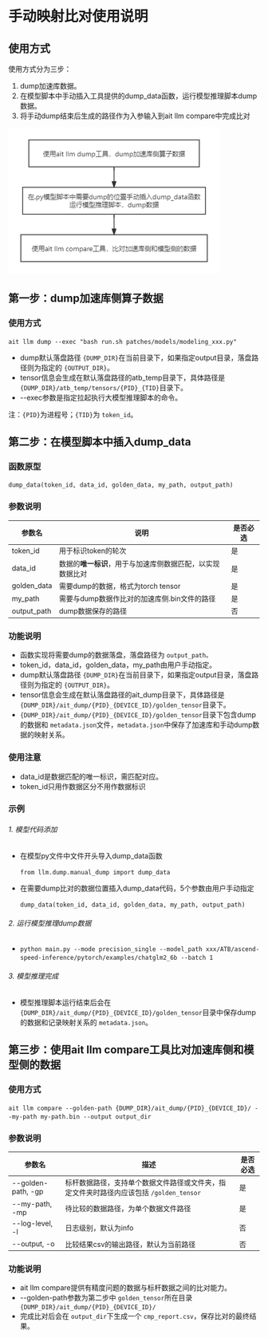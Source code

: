 # 手动映射比对使用说明

## 使用方式

使用方式分为三步：

1. dump加速库数据。
2. 在模型脚本中手动插入工具提供的dump_data函数，运行模型推理脚本dump数据。
3. 将手动dump结束后生成的路径作为入参输入到ait llm compare中完成比对

![1706596769523](image/手动映射比对能力说明/1706596769523.png)

## 第一步：dump加速库侧算子数据

### 使用方式

`ait llm dump --exec "bash run.sh patches/models/modeling_xxx.py"`

* dump默认落盘路径 `{DUMP_DIR}`在当前目录下，如果指定output目录，落盘路径则为指定的 `{OUTPUT_DIR}`。
* tensor信息会生成在默认落盘路径的atb_temp目录下，具体路径是 `{DUMP_DIR}/atb_temp/tensors/{PID}_{TID}`目录下。
* --exec参数是指定拉起执行大模型推理脚本的命令。

注：`{PID}`为进程号；`{TID}`为 `token_id`。

## 第二步：在模型脚本中插入dump_data

### 函数原型

`dump_data(token_id, data_id, golden_data, my_path, output_path)`

### 参数说明

| 参数名      | 说明                                                             | 是否必选 |
| ----------- | ---------------------------------------------------------------- | -------- |
| token_id    | 用于标识token的轮次                                              | 是       |
| data_id     | 数据的**唯一标识**，用于与加速库侧数据匹配，以实现数据比对 | 是       |
| golden_data | 需要dump的数据，格式为torch tensor                               | 是       |
| my_path     | 需要与dump数据作比对的加速库侧.bin文件的路径                     | 是       |
| output_path | dump数据保存的路径                                               | 否       |

### 功能说明

* 函数实现将需要dump的数据落盘，落盘路径为 `output_path。`
* token_id，data_id，golden_data，my_path由用户手动指定。
* dump默认落盘路径 `{DUMP_DIR}`在当前目录下，如果指定output目录，落盘路径则为指定的 `{OUTPUT_DIR}`。
* tensor信息会生成在默认落盘路径的ait_dump目录下，具体路径是 `{DUMP_DIR}/ait_dump/{PID}_{DEVICE_ID}/golden_tensor`目录下。
* `{DUMP_DIR}/ait_dump/{PID}_{DEVICE_ID}/golden_tensor`目录下包含dump的数据和 `metadata.json`文件，`metadata.json`中保存了加速库和手动dump数据的映射关系。

### 使用注意

* data_id是数据匹配的唯一标识，需匹配对应。
* token_id只用作数据区分不用作数据标识

### 示例

###### 1. 模型代码添加

* 在模型py文件中文件开头导入dump_data函数

  `from llm.dump.manual_dump import dump_data`
* 在需要dump比对的数据位置插入dump_data代码，5个参数由用户手动指定

  `dump_data(token_id, data_id, golden_data, my_path, output_path)`

###### 2. 运行模型推理dump数据

* `python main.py --mode precision_single --model_path xxx/ATB/ascend-speed-inference/pytorch/examples/chatglm2_6b --batch 1`

###### 3. 模型推理完成

* 模型推理脚本运行结束后会在 `{DUMP_DIR}/ait_dump/{PID}_{DEVICE_ID}/golden_tensor`目录中保存dump的数据和记录映射关系的 `metadata.json`。

## 第三步：使用ait llm compare工具比对加速库侧和模型侧的数据

### 使用方式

`ait llm compare --golden-path {DUMP_DIR}/ait_dump/{PID}_{DEVICE_ID}/ --my-path my-path.bin --output output_dir`

### 参数说明

| 参数名             | 描述                                                                                      | 是否必选 |
| ------------------ | ----------------------------------------------------------------------------------------- | -------- |
| --golden-path, -gp | 标杆数据路径，支持单个数据文件路径或文件夹，指定文件夹时路径内应该包括 `/golden_tensor` | 是       |
| --my-path, -mp     | 待比较的数据路径，为单个数据文件路径                                                      | 是       |
| --log-level, -l    | 日志级别，默认为info                                                                      | 否       |
| --output, -o       | 比较结果csv的输出路径，默认为当前路径                                                     | 否       |

### 功能说明

* ait llm compare提供有精度问题的数据与标杆数据之间的比对能力。
* --golden-path参数为第二步中 `golden_tensor`所在目录 `{DUMP_DIR}/ait_dump/{PID}_{DEVICE_ID}/`
* 完成比对后会在 `output_dir`下生成一个 `cmp_report.csv`，保存比对的最终结果。
